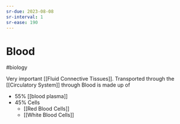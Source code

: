 ```yaml
---
sr-due: 2023-08-08
sr-interval: 1
sr-ease: 190
---
```

# Blood
#biology 

Very important [[Fluid Connective Tissues]]. Transported through the [[Circulatory System]] through 
Blood is made up of
- 55% [[blood plasma]]
- 45% Cells 
	- [[Red Blood Cells]]
	- [[White Blood Cells]]
